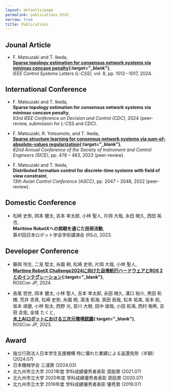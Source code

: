 ```yaml
---
layout: defaults/page
permalink: publications.html
narrow: true
title: Publications
---
```


## Jounal Article
* F. Matsuzaki and T. Ikeda,  
**[Sparse topology estimation for consensus network systems via minimax concave penalty](https://ieeexplore.ieee.org/document/10542337){:target="_blank"}**,  
_IEEE Control Systems Letters (L-CSS)_, vol. 8, pp. 1012--1017, 2024.

## International Conference
* F. Matsuzaki and T. Ikeda,  
**Sparse topology estimation for consensus network systems via minimax concave penalty**,  
_63rd IEEE Conference on Decision and Control (CDC)_, 2024 (peer-review, submission for L-CSS and CDC). 

* F. Matsuzaki, R. Yotsumoto, and T. Ikeda,  
**[Sparse structure learning for consensus network systems via sum-of-absolute-values regularization](https://ieeexplore.ieee.org/document/10354244){:target="_blank"}**,  
_62nd Annual Conference of the Society of Instrument and Control Engineers (SICE)_, pp. 478 – 483, 2023 (peer-review).

* F. Matsuzaki and T. Ikeda,  
**Distributed formation control for discrete-time systems with field of view constraint**,  
_13th Asian Control Conference (ASCC)_, pp. 2047 – 2048, 2022 (peer-review).

## Domestic Conference
* 松崎 史弥, 岡本 健太, 吉本 幸太郎, 小林 聖人, 片岡 大哉, 永田 暁久, 西田 祐也,  
**Maritime RobotXへの挑戦を通じた技術活動**,  
第41回日本ロボット学会学術講演会 (RSJ), 2023.

## Developer Conference
* 藤岡 怜生, 二見 堅太, 糸園 朔, 松崎 史弥, 片岡 大哉, 小林 聖人,  
**[Martime RobotX Challenge2024に向けた自律航行ハードウェアとROS 2とのインテグレーション](https://roscon.jp/2024/){:target="_blank"}**,  
ROSCon JP, 2024.

* 長尾 悠世, 岡本 健太, 小林 聖人, 吉本 幸太郎, 永田 暁久, 溝口 裕介, 黒田 和輝, 荒井 杏真, 松崎 史弥, 糸園 朔, 湯浅 拓海, 真田 辰哉, 松本 拓実, 坂本 航, 坂本 琢磨, 小林 聡太, 西野 光, 宮川 大樹, 田中 俊哉, 小田 拓海, 西村 樹希, 吉田 圭佑, 金城 たくと,  
**[水上AIロボットにおける三次元環境認識](https://roscon.jp/2023/){:target="_blank"}**,  
ROSCon JP, 2023.

## Award
* 独立行政法人日本学生支援機構 特に優れた業績による返還免除（半額）(2024.07)
* 日本機械学会 三浦賞 (2024.03)
* 北九州市立大学 2021年度 学科成績優秀者表彰 奨励賞 (2021.07)
* 北九州市立大学 2020年度 学科成績優秀者表彰 奨励賞 (2020.07)
* 北九州市立大学 2019年度 学科成績優秀者表彰 優秀賞 (2019.07)